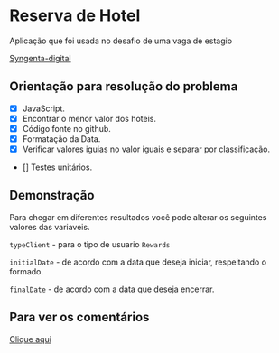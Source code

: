 # Reserva de Hotel

Aplicação que foi usada no desafio
de uma vaga de estagio

[Syngenta-digital](https://github.com/syngenta-digital)

## Orientação para resolução do problema

- [x] JavaScript.
- [x] Encontrar o menor valor dos hoteis.
- [x] Código fonte no github.
- [x] Formatação da Data.
- [x] Verificar valores iguias no valor iguais
      e separar por classificação.
- [] Testes unitários.

## Demonstração

Para chegar em diferentes resultados você pode
alterar os seguintes valores das variaveis.

`typeClient` - para o tipo de usuario `Rewards`

`initialDate` - de acordo com a data que deseja iniciar, respeitando o formado.

`finalDate` - de acordo com a data que deseja encerrar.

## Para ver os comentários

[Clique aqui](https://github.com/FernandoCMF/challenge-javascript-hotel-reservation-test/tree/response)
